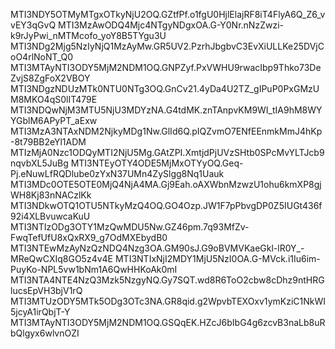 MTI3NDY5OTMyMTgxOTkyNjU2OQ.GZtfPf.o1fgU0HjlElajRF8iT4FlyA6Q_Z6_vvEY3qGvQ
MTI3MzAwODQ4Mjc4NTgyNDgxOA.G-Y0Nr.nNzZwzi-k9rJyPwi_nMTMcofo_yoY8B5TYgu3U
MTI3NDg2Mjg5NzIyNjQ1MzAyMw.GR5UV2.PzrhJbgbvC3EvXiULLKe25DVjCoO4rlNoNT_Q0
MTI3MTAyNTI3ODY5MjM2NDM1OQ.GNPZyf.PxVWHU9rwacIbp9Thko73DeZvjS8ZgFoX2VBOY
MTI3NDgzNDUzMTk0NTU0NTg3OQ.GnCv21.4yDa4U2TZ_gIPuP0PxGMzUM8MKO4qS0lIT479E
MTI3NDQwNjM3MTU5NjU3MDYzNA.G4tdMK.znTAnpvKM9WI_tIA9hM8WYYGblM6APyPT_aExw
MTI3MzA3NTAxNDM2NjkyMDg1Nw.GlId6Q.pIQZvmO7ENfEEnmkMmJ4hKp-8t79BB2eYl1ADM
MTIzMjA0Nzc1ODQyMTI2NjU5Mg.GAtZPI.XmtjdPjUVzSHtb0SPcMvYLTJcb9nqvbXL5JuBg
MTI3NTEyOTY4ODE5MjMxOTYyOQ.Geq-Pj.eNuwLfRQDlube0zYxN37UMn4ZySlgg8Nq1Uauk
MTI3MDc0OTE5OTE0MjQ4NjA4MA.Gj9Eah.oAXWbnMzwzU1ohu6kmXP8gjWH8Kj83nNACzlKk
MTI3NDkwOTQ1OTU5NTkyMzQ4OQ.GO4Ozp.JW1F7pPbvgDP0Z5IUGt436f92i4XLBvuwcaKuU
MTI3NTIzODg3OTY1MzQwMDU5Nw.GZ46pm.7q93MfZv-FwqTefUfU8xQxRX9_g7OdMXEbydB0
MTI3NTEwMzAyNzQzNDQ4Nzg3OA.GM90sJ.G9oBVMVKaeGkl-lR0Y_-MReQwCXIq8GO5z4v4E
MTI3NTIxNjI2MDY1MjU5NzI0OA.G-MVck.i1Iu6im-PuyKo-NPL5vw1bNm1A6QwHHKoAk0mI
MTI3NTA4NTE4NzQ3Mzk5NzgyNQ.Gy7SQT.wd8R6ToO2cbw8cDhz9ntHRGlucsEpVH3bjV1rQ
MTI3MTUzODY5MTk5ODg3OTc3NA.GR8qid.g2WpvbTEXOxv1ymKziC1NkWI5jcyA1irQbjT-Y
MTI3MTAyNTI3ODY5MjM2NDM1OQ.GSQqEK.HZcJ6bIbG4g6zcvB3naLb8uRbQlgyx6wlvnOZI

